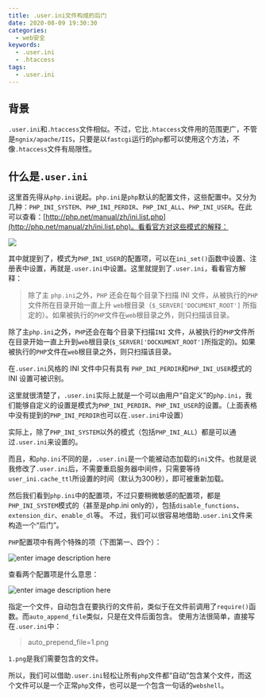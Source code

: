 ```yaml
---
title: .user.ini文件构成的后门
date: 2020-08-09 19:30:30
categories: 
  - web安全
keywords: 
  - .user.ini
  - .htaccess
tags:
  - .user.ini
---
```




## 背景

`.user.ini`和`.htaccess`文件相似。不过，它比`.htaccess`文件用的范围更广，不管是`ngnix/apache/IIS`，只要是以`fastcgi`运行的`php`都可以使用这个方法，不像`.htaccess`文件有局限性。

## 什么是`.user.ini`

这里首先得从`php.ini`说起。`php.ini`是`php`默认的配置文件，这些配置中。又分为几种：`PHP_INI_SYSTEM`、`PHP_INI_PERDIR`、`PHP_INI_ALL`、`PHP_INI_USER`。在此可以查看：[http://php.net/manual/zh/ini.list.php](http://php.net/manual/zh/ini.list.php)。看看官方对这些模式的解释：

![](https://wooyun.js.org/images_result/images/2014103002272568560.png)

其中就提到了，模式为`PHP_INI_USER`的配置项，可以在`ini_set()`函数中设置、注册表中设置，再就是`.user.ini`中设置。这里就提到了`.user.ini`，看看官方解释：

> 除了主 `php.ini`之外，`PHP` 还会在每个目录下扫描 INI 文件，从被执行的`PHP`文件所在目录开始一直上升 `web`根目录（`$_SERVER['DOCUMENT_ROOT']` 所指定的）。如果被执行的`PHP`文件在`web`根目录之外，则只扫描该目录。

除了主`php.ini`之外，`PHP`还会在每个目录下扫描`INI`	文件，从被执行的`PHP`文件所在目录开始一直上升到`web`根目录(`$_SERVER['DOCKUMENT_ROOT']`所指定的)。如果被执行的`PHP`文件在`web`根目录之外，则只扫描该目录。

在`.user.ini`风格的 INI 文件中只有具有 `PHP_INI_PERDIR`和`PHP_INI_USER`模式的 INI 设置可被识别。

这里就很清楚了，`.user.ini`实际上就是一个可以由用户“自定义”的`php.ini`，我们能够自定义的设置是模式为`PHP_INI_PERDIR`、`PHP_INI_USER`的设置。（上面表格中没有提到的`PHP_INI_PERDIR`也可以在`.user.ini`中设置）

实际上，除了`PHP_INI_SYSTEM`以外的模式（包括`PHP_INI_ALL`）都是可以通过`.user.ini`来设置的。

而且，和`php.ini`不同的是，`.user.ini`是一个能被动态加载的`ini`文件。也就是说我修改了`.user.ini`后，不需要重启服务器中间件，只需要等待`user_ini.cache_ttl`所设置的时间（默认为300秒），即可被重新加载。

然后我们看到`php.ini`中的配置项，不过只要稍微敏感的配置项，都是`PHP_INI_SYSTEM`模式的（甚至是php.ini only的），包括`disable_functions`、`extension_dir`、`enable_dl`等。 不过，我们可以很容易地借助`.user.ini`文件来构造一个“后门”。

`PHP`配置项中有两个特殊的项（下图第一、四个）：

![enter image description here](https://wooyun.js.org/images_result/images/2014103002272554789.png)

查看两个配置项是什么意思：

![enter image description here](https://wooyun.js.org/images_result/images/2014103002272569525.png)

指定一个文件，自动包含在要执行的文件前，类似于在文件前调用了`require()`函数。而`auto_append_file`类似，只是在文件后面包含。 使用方法很简单，直接写在`.user.ini`中：

> auto_prepend_file=1.png

`1.png`是我们需要包含的文件。

所以，我们可以借助`.user.ini`轻松让所有`php`文件都“自动”包含某个文件，而这个文件可以是一个正常`php`文件，也可以是一个包含一句话的`webshell`。

